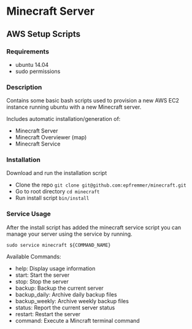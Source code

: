 # Minecraft Server

## AWS Setup Scripts

### Requirements

* ubuntu 14.04
* sudo permissions

### Description

Contains some basic bash scripts used to provision a new AWS EC2 instance running ubuntu with a new Minecraft server.

Includes automatic installation/generation of:

* Minecraft Server
* Minecraft Overviewer (map)
* Minecraft Service

### Installation

Download and run the installation script

* Clone the repo `git clone git@github.com:epfremmer/minecraft.git`
* Go to root directory `cd minecraft` 
* Run install script `bin/install`

### Service Usage

After the install script has added the minecraft service script you can manage your server using the service by running.

    sudo service minecraft ${COMMAND_NAME}

Available Commands:

* help: Display usage information
* start: Start the server
* stop: Stop the server
* backup: Backup the current server
* backup_daily: Archive daily backup files
* backup_weekly: Archive weekly backup files
* status: Report the current server status
* restart: Restart the server
* command: Execute a Mincraft terminal command
